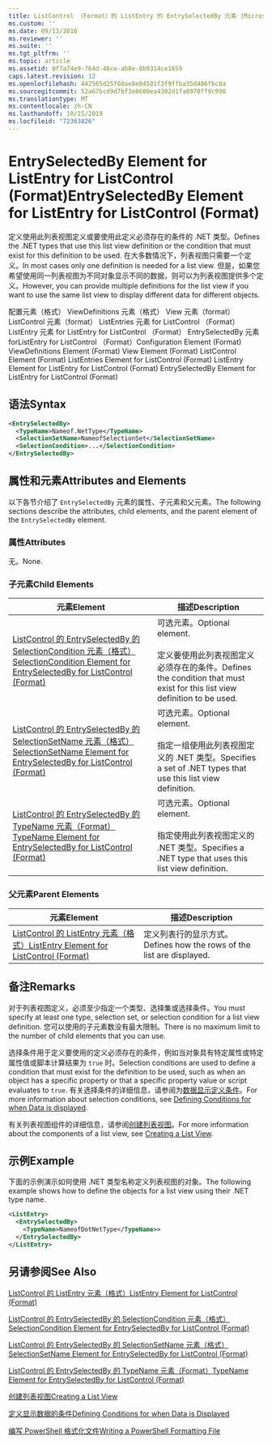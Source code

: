 ```yaml
---
title: ListControl （Format）的 ListEntry 的 EntrySelectedBy 元素 |Microsoft Docs
ms.custom: ''
ms.date: 09/13/2016
ms.reviewer: ''
ms.suite: ''
ms.tgt_pltfrm: ''
ms.topic: article
ms.assetid: 0f7a74e9-764d-46ce-ab8e-8b9314ce1659
caps.latest.revision: 12
ms.openlocfilehash: 442565d25f60ae8e04501f3f9ffba35d486fbc8a
ms.sourcegitcommit: 52a67bcd9d7bf3e8600ea4302d1fa8970ff9c998
ms.translationtype: MT
ms.contentlocale: zh-CN
ms.lasthandoff: 10/15/2019
ms.locfileid: "72363826"
---
```

# <a name="entryselectedby-element-for-listentry-for-listcontrol-format"></a><span data-ttu-id="70fab-102">EntrySelectedBy Element for ListEntry for ListControl (Format)</span><span class="sxs-lookup"><span data-stu-id="70fab-102">EntrySelectedBy Element for ListEntry for ListControl (Format)</span></span>

<span data-ttu-id="70fab-103">定义使用此列表视图定义或要使用此定义必须存在的条件的 .NET 类型。</span><span class="sxs-lookup"><span data-stu-id="70fab-103">Defines the .NET types that use this list view definition or the condition that must exist for this definition to be used.</span></span> <span data-ttu-id="70fab-104">在大多数情况下，列表视图只需要一个定义。</span><span class="sxs-lookup"><span data-stu-id="70fab-104">In most cases only one definition is needed for a list view.</span></span> <span data-ttu-id="70fab-105">但是，如果您希望使用同一列表视图为不同对象显示不同的数据，则可以为列表视图提供多个定义。</span><span class="sxs-lookup"><span data-stu-id="70fab-105">However, you can provide multiple definitions for the list view if you want to use the same list view to display different data for different objects.</span></span>

<span data-ttu-id="70fab-106">配置元素（格式） ViewDefinitions 元素（格式） View 元素（format） ListControl 元素（format） ListEntries 元素 for ListControl （Format） ListEntry 元素 for ListEntry for ListControl （Format） EntrySelectedBy 元素 forListEntry for ListControl （Format）</span><span class="sxs-lookup"><span data-stu-id="70fab-106">Configuration Element (Format) ViewDefinitions Element (Format) View Element (Format) ListControl Element (Format) ListEntries Element for ListControl (Format) ListEntry Element for ListEntry for ListControl (Format) EntrySelectedBy Element for ListEntry for ListControl (Format)</span></span>

## <a name="syntax"></a><span data-ttu-id="70fab-107">语法</span><span class="sxs-lookup"><span data-stu-id="70fab-107">Syntax</span></span>

```xml
<EntrySelectedBy>
  <TypeName>Nameof.NetType</TypeName>
  <SelectionSetName>NameofSelectionSet</SelectionSetName>
  <SelectionCondition>...</SelectionCondition>
</EntrySelectedBy>
```

## <a name="attributes-and-elements"></a><span data-ttu-id="70fab-108">属性和元素</span><span class="sxs-lookup"><span data-stu-id="70fab-108">Attributes and Elements</span></span>

<span data-ttu-id="70fab-109">以下各节介绍了 `EntrySelectedBy` 元素的属性、子元素和父元素。</span><span class="sxs-lookup"><span data-stu-id="70fab-109">The following sections describe the attributes, child elements, and the parent element of the `EntrySelectedBy` element.</span></span>

### <a name="attributes"></a><span data-ttu-id="70fab-110">属性</span><span class="sxs-lookup"><span data-stu-id="70fab-110">Attributes</span></span>

<span data-ttu-id="70fab-111">无。</span><span class="sxs-lookup"><span data-stu-id="70fab-111">None.</span></span>

### <a name="child-elements"></a><span data-ttu-id="70fab-112">子元素</span><span class="sxs-lookup"><span data-stu-id="70fab-112">Child Elements</span></span>

|<span data-ttu-id="70fab-113">元素</span><span class="sxs-lookup"><span data-stu-id="70fab-113">Element</span></span>|<span data-ttu-id="70fab-114">描述</span><span class="sxs-lookup"><span data-stu-id="70fab-114">Description</span></span>|
|-------------|-----------------|
|[<span data-ttu-id="70fab-115">ListControl 的 EntrySelectedBy 的 SelectionCondition 元素（格式）</span><span class="sxs-lookup"><span data-stu-id="70fab-115">SelectionCondition Element for EntrySelectedBy for ListControl  (Format)</span></span>](./selectioncondition-element-for-entryselectedby-for-listcontrol-format.md)|<span data-ttu-id="70fab-116">可选元素。</span><span class="sxs-lookup"><span data-stu-id="70fab-116">Optional element.</span></span><br /><br /> <span data-ttu-id="70fab-117">定义要使用此列表视图定义必须存在的条件。</span><span class="sxs-lookup"><span data-stu-id="70fab-117">Defines the condition that must exist for this list view definition to be used.</span></span>|
|[<span data-ttu-id="70fab-118">ListControl 的 EntrySelectedBy 的 SelectionSetName 元素（格式）</span><span class="sxs-lookup"><span data-stu-id="70fab-118">SelectionSetName Element for EntrySelectedBy for ListControl (Format)</span></span>](./selectionsetname-element-for-entryselectedby-for-listcontrol-format.md)|<span data-ttu-id="70fab-119">可选元素。</span><span class="sxs-lookup"><span data-stu-id="70fab-119">Optional element.</span></span><br /><br /> <span data-ttu-id="70fab-120">指定一组使用此列表视图定义的 .NET 类型。</span><span class="sxs-lookup"><span data-stu-id="70fab-120">Specifies a set of .NET types that use this list view definition.</span></span>|
|[<span data-ttu-id="70fab-121">ListControl 的 EntrySelectedBy 的 TypeName 元素（Format）</span><span class="sxs-lookup"><span data-stu-id="70fab-121">TypeName Element for EntrySelectedBy for ListControl (Format)</span></span>](./typename-element-for-entryselectedby-for-listcontrol-format.md)|<span data-ttu-id="70fab-122">可选元素。</span><span class="sxs-lookup"><span data-stu-id="70fab-122">Optional element.</span></span><br /><br /> <span data-ttu-id="70fab-123">指定使用此列表视图定义的 .NET 类型。</span><span class="sxs-lookup"><span data-stu-id="70fab-123">Specifies a .NET type that uses this list view definition.</span></span>|

### <a name="parent-elements"></a><span data-ttu-id="70fab-124">父元素</span><span class="sxs-lookup"><span data-stu-id="70fab-124">Parent Elements</span></span>

|<span data-ttu-id="70fab-125">元素</span><span class="sxs-lookup"><span data-stu-id="70fab-125">Element</span></span>|<span data-ttu-id="70fab-126">描述</span><span class="sxs-lookup"><span data-stu-id="70fab-126">Description</span></span>|
|-------------|-----------------|
|[<span data-ttu-id="70fab-127">ListControl 的 ListEntry 元素（格式）</span><span class="sxs-lookup"><span data-stu-id="70fab-127">ListEntry Element for ListControl (Format)</span></span>](./listentry-element-for-listcontrol-format.md)|<span data-ttu-id="70fab-128">定义列表行的显示方式。</span><span class="sxs-lookup"><span data-stu-id="70fab-128">Defines how the rows of the list are displayed.</span></span>|

## <a name="remarks"></a><span data-ttu-id="70fab-129">备注</span><span class="sxs-lookup"><span data-stu-id="70fab-129">Remarks</span></span>

<span data-ttu-id="70fab-130">对于列表视图定义，必须至少指定一个类型、选择集或选择条件。</span><span class="sxs-lookup"><span data-stu-id="70fab-130">You must specify at least one type, selection set, or selection condition for a list view definition.</span></span> <span data-ttu-id="70fab-131">您可以使用的子元素数没有最大限制。</span><span class="sxs-lookup"><span data-stu-id="70fab-131">There is no maximum limit to the number of child elements that you can use.</span></span>

<span data-ttu-id="70fab-132">选择条件用于定义要使用的定义必须存在的条件，例如当对象具有特定属性或特定属性值或脚本计算结果为 `true` 时。</span><span class="sxs-lookup"><span data-stu-id="70fab-132">Selection conditions are used to define a condition that must exist for the definition to be used, such as when an object has a specific property or that a specific property value or script evaluates to `true`.</span></span> <span data-ttu-id="70fab-133">有关选择条件的详细信息，请参阅为[数据显示定义条件](./defining-conditions-for-displaying-data.md)。</span><span class="sxs-lookup"><span data-stu-id="70fab-133">For more information about selection conditions, see [Defining Conditions for when Data is displayed](./defining-conditions-for-displaying-data.md).</span></span>

<span data-ttu-id="70fab-134">有关列表视图组件的详细信息，请参阅[创建列表视图](./creating-a-list-view.md)。</span><span class="sxs-lookup"><span data-stu-id="70fab-134">For more information about the components of a list view, see [Creating a List View](./creating-a-list-view.md).</span></span>

## <a name="example"></a><span data-ttu-id="70fab-135">示例</span><span class="sxs-lookup"><span data-stu-id="70fab-135">Example</span></span>

<span data-ttu-id="70fab-136">下面的示例演示如何使用 .NET 类型名称定义列表视图的对象。</span><span class="sxs-lookup"><span data-stu-id="70fab-136">The following example shows how to define the objects for a list view using their .NET type name.</span></span>

```xml
<ListEntry>
  <EntrySelectedBy>
    <TypeName>NameofDotNetType</TypeName>>
  </EntrySelectedBy>
</ListEntry>
```

## <a name="see-also"></a><span data-ttu-id="70fab-137">另请参阅</span><span class="sxs-lookup"><span data-stu-id="70fab-137">See Also</span></span>

[<span data-ttu-id="70fab-138">ListControl 的 ListEntry 元素（格式）</span><span class="sxs-lookup"><span data-stu-id="70fab-138">ListEntry Element for ListControl (Format)</span></span>](./listentry-element-for-listcontrol-format.md)

[<span data-ttu-id="70fab-139">ListControl 的 EntrySelectedBy 的 SelectionCondition 元素（格式）</span><span class="sxs-lookup"><span data-stu-id="70fab-139">SelectionCondition Element for EntrySelectedBy for ListControl (Format)</span></span>](./selectioncondition-element-for-entryselectedby-for-listcontrol-format.md)

[<span data-ttu-id="70fab-140">ListControl 的 EntrySelectedBy 的 SelectionSetName 元素（格式）</span><span class="sxs-lookup"><span data-stu-id="70fab-140">SelectionSetName Element for EntrySelectedBy for ListControl (Format)</span></span>](./selectionsetname-element-for-entryselectedby-for-listcontrol-format.md)

[<span data-ttu-id="70fab-141">ListControl 的 EntrySelectedBy 的 TypeName 元素（Format）</span><span class="sxs-lookup"><span data-stu-id="70fab-141">TypeName Element for EntrySelectedBy for ListControl (Format)</span></span>](./typename-element-for-entryselectedby-for-listcontrol-format.md)

[<span data-ttu-id="70fab-142">创建列表视图</span><span class="sxs-lookup"><span data-stu-id="70fab-142">Creating a List View</span></span>](./creating-a-list-view.md)

[<span data-ttu-id="70fab-143">定义显示数据的条件</span><span class="sxs-lookup"><span data-stu-id="70fab-143">Defining Conditions for when Data is Displayed</span></span>](./defining-conditions-for-displaying-data.md)

[<span data-ttu-id="70fab-144">编写 PowerShell 格式化文件</span><span class="sxs-lookup"><span data-stu-id="70fab-144">Writing a PowerShell Formatting File</span></span>](./writing-a-powershell-formatting-file.md)
